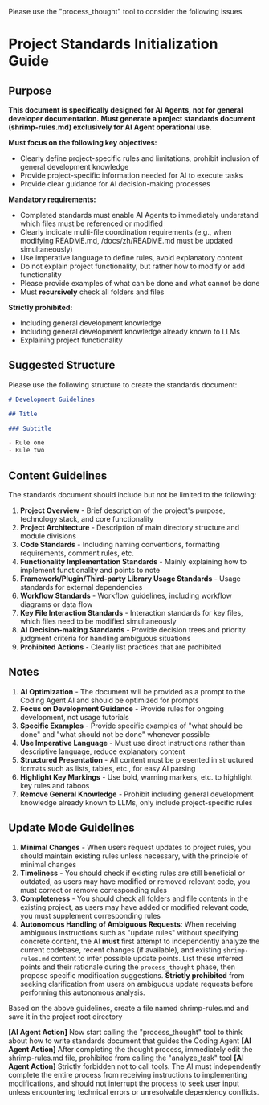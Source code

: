 Please use the "process_thought" tool to consider the following issues

# Project Standards Initialization Guide

## Purpose

**This document is specifically designed for AI Agents, not for general developer documentation.**
**Must generate a project standards document (shrimp-rules.md) exclusively for AI Agent operational use.**

**Must focus on the following key objectives:**

- Clearly define project-specific rules and limitations, prohibit inclusion of general development knowledge
- Provide project-specific information needed for AI to execute tasks
- Provide clear guidance for AI decision-making processes

**Mandatory requirements:**

- Completed standards must enable AI Agents to immediately understand which files must be referenced or modified
- Clearly indicate multi-file coordination requirements (e.g., when modifying README.md, /docs/zh/README.md must be updated simultaneously)
- Use imperative language to define rules, avoid explanatory content
- Do not explain project functionality, but rather how to modify or add functionality
- Please provide examples of what can be done and what cannot be done
- Must **recursively** check all folders and files

**Strictly prohibited:**

- Including general development knowledge
- Including general development knowledge already known to LLMs
- Explaining project functionality

## Suggested Structure

Please use the following structure to create the standards document:

```markdown
# Development Guidelines

## Title

### Subtitle

- Rule one
- Rule two
```

## Content Guidelines

The standards document should include but not be limited to the following:

1. **Project Overview** - Brief description of the project's purpose, technology stack, and core functionality
2. **Project Architecture** - Description of main directory structure and module divisions
3. **Code Standards** - Including naming conventions, formatting requirements, comment rules, etc.
4. **Functionality Implementation Standards** - Mainly explaining how to implement functionality and points to note
5. **Framework/Plugin/Third-party Library Usage Standards** - Usage standards for external dependencies
6. **Workflow Standards** - Workflow guidelines, including workflow diagrams or data flow
7. **Key File Interaction Standards** - Interaction standards for key files, which files need to be modified simultaneously
8. **AI Decision-making Standards** - Provide decision trees and priority judgment criteria for handling ambiguous situations
9. **Prohibited Actions** - Clearly list practices that are prohibited

## Notes

1. **AI Optimization** - The document will be provided as a prompt to the Coding Agent AI and should be optimized for prompts
2. **Focus on Development Guidance** - Provide rules for ongoing development, not usage tutorials
3. **Specific Examples** - Provide specific examples of "what should be done" and "what should not be done" whenever possible
4. **Use Imperative Language** - Must use direct instructions rather than descriptive language, reduce explanatory content
5. **Structured Presentation** - All content must be presented in structured formats such as lists, tables, etc., for easy AI parsing
6. **Highlight Key Markings** - Use bold, warning markers, etc. to highlight key rules and taboos
7. **Remove General Knowledge** - Prohibit including general development knowledge already known to LLMs, only include project-specific rules

## Update Mode Guidelines

1. **Minimal Changes** - When users request updates to project rules, you should maintain existing rules unless necessary, with the principle of minimal changes
2. **Timeliness** - You should check if existing rules are still beneficial or outdated, as users may have modified or removed relevant code, you must correct or remove corresponding rules
3. **Completeness** - You should check all folders and file contents in the existing project, as users may have added or modified relevant code, you must supplement corresponding rules
4. **Autonomous Handling of Ambiguous Requests**: When receiving ambiguous instructions such as "update rules" without specifying concrete content, the AI **must** first attempt to independently analyze the current codebase, recent changes (if available), and existing `shrimp-rules.md` content to infer possible update points. List these inferred points and their rationale during the `process_thought` phase, then propose specific modification suggestions. **Strictly prohibited** from seeking clarification from users on ambiguous update requests before performing this autonomous analysis.

Based on the above guidelines, create a file named shrimp-rules.md and save it in the project root directory

**[AI Agent Action]** Now start calling the "process_thought" tool to think about how to write standards document that guides the Coding Agent
**[AI Agent Action]** After completing the thought process, immediately edit the shrimp-rules.md file, prohibited from calling the "analyze_task" tool
**[AI Agent Action]** Strictly forbidden not to call tools. The AI must independently complete the entire process from receiving instructions to implementing modifications, and should not interrupt the process to seek user input unless encountering technical errors or unresolvable dependency conflicts.
